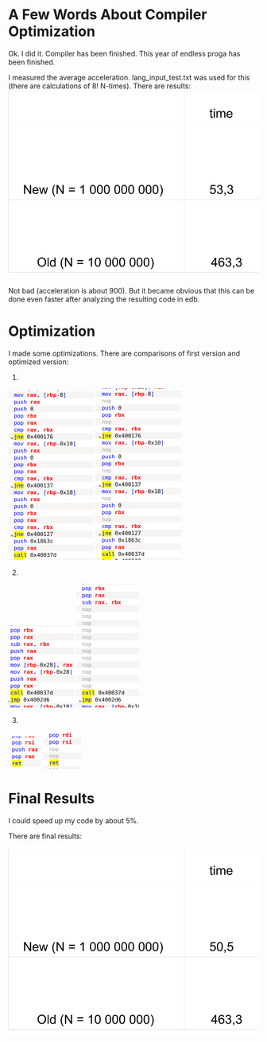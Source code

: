 # A Few Words About Compiler Optimization

Ok. I did it. Compiler has been finished. This year of endless proga has been finished. 

I measured the average acceleration. lang_input_test.txt was used for this (there are calculations of 8! N-times).
There are results:
![](https://github.com/shugaley/2_semestr/blob/master/compiler/img/General.png)

Not bad (acceleration is about 900).
But it became obvious that this can be done even faster after analyzing the resulting code in edb.

# Optimization

I made some optimizations. There are comparisons of first version and optimized version:

1)

![](https://github.com/shugaley/2_semestr/blob/master/compiler/img/1.png)
![](https://github.com/shugaley/2_semestr/blob/master/compiler/img/1_opt.png)


2)

![](https://github.com/shugaley/2_semestr/blob/master/compiler/img/2.png)
![](https://github.com/shugaley/2_semestr/blob/master/compiler/img/2_opt.png)

3)

![](https://github.com/shugaley/2_semestr/blob/master/compiler/img/3.png)
![](https://github.com/shugaley/2_semestr/blob/master/compiler/img/3_opt.png)

# Final Results

I could speed up my code by about 5%.

There are final results:

![](https://github.com/shugaley/2_semestr/blob/master/compiler/img/General_final.png)
